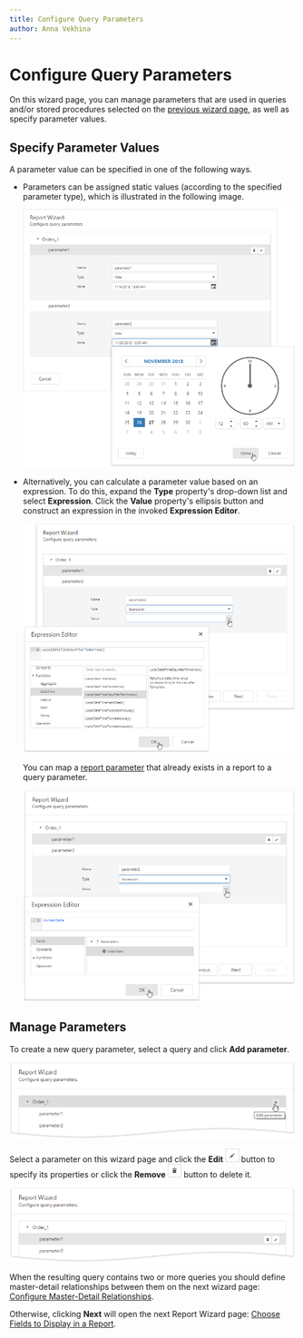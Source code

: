 ```yaml
---
title: Configure Query Parameters
author: Anna Vekhina
---
```

# Configure Query Parameters

On this wizard page, you can manage parameters that are used in queries and/or stored procedures selected on the [previous wizard page](create-a-query-or-select-a-stored-procedure.md), as well as specify parameter values.

## Specify Parameter Values

A parameter value can be specified in one of the following ways.
* Parameters can be assigned static values (according to the specified parameter type), which is illustrated in the following image.
	
	![](../../../../../images/eurd-web-data-source-wizard-multi-query-configure-parameters-static-values-date-time.png)

* Alternatively, you can calculate a parameter value based on an expression. To do this, expand the **Type** property's drop-down list and select **Expression**. Click the **Value** property's ellipsis button and construct an expression in the invoked **Expression Editor**. 

    ![](../../../../../images/eurd-web-data-source-wizard-configure-query-parameters-expression-editor.png)

    You can map a [report parameter](../../../shape-report-data/use-report-parameters.md) that already exists in a report to a query parameter.
	
	![](../../../../../images/eurd-web-report-wizard-page-multi-query-parameters.png)

## Manage Parameters

To create a new query parameter, select a query and click **Add parameter**.

![](../../../../../images/eurd-web-report-wizard-add-query-parameter.png)

Select a parameter on this wizard page and click the **Edit** ![](../../../../../images/eurd-web-report-wizard-edit-query.png) button to specify its properties or click the **Remove** ![](../../../../../images/eurd-web-report-wizard-remove-query.png) button to delete it.

![](../../../../../images/eurd-web-report-wizard-edit-query-parameter.png)

When the resulting query contains two or more queries you should define master-detail relationships between them on the next wizard page: [Configure Master-Detail Relationships](configure-master-detail-relationships.md).

Otherwise, clicking **Next** will open the next Report Wizard page: [Choose Fields to Display in a Report](choose-fields-to-display-in-a-report.md).

